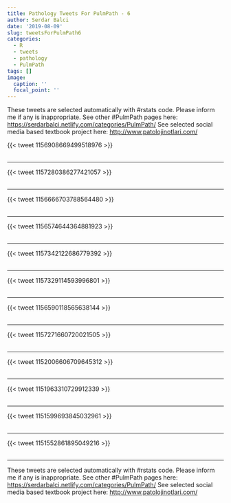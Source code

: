 ```yaml
---
title: Pathology Tweets For PulmPath - 6
author: Serdar Balci
date: '2019-08-09'
slug: tweetsForPulmPath6
categories:
  - R
  - tweets
  - pathology
  - PulmPath
tags: []
image:
  caption: ''
  focal_point: ''
---
```



These tweets are selected automatically with #rstats code. Please inform me if any is inappropriate.
See other #PulmPath pages here: https://serdarbalci.netlify.com/categories/PulmPath/ 
See selected social media based textbook project here: http://www.patolojinotlari.com/

{{< tweet 1156908669499518976 >}}
<br>
<br>
<hr>
{{< tweet 1157280386277421057 >}}
<br>
<br>
<hr>
{{< tweet 1156666703788564480 >}}
<br>
<br>
<hr>
{{< tweet 1156574644364881923 >}}
<br>
<br>
<hr>
{{< tweet 1157342122686779392 >}}
<br>
<br>
<hr>
{{< tweet 1157329114593996801 >}}
<br>
<br>
<hr>
{{< tweet 1156590118565638144 >}}
<br>
<br>
<hr>
{{< tweet 1157271660720021505 >}}
<br>
<br>
<hr>
{{< tweet 1152006606709645312 >}}
<br>
<br>
<hr>
{{< tweet 1151963310729912339 >}}
<br>
<br>
<hr>
{{< tweet 1151599693845032961 >}}
<br>
<br>
<hr>
{{< tweet 1151552861895049216 >}}
<br>
<br>
<hr>


These tweets are selected automatically with #rstats code. Please inform me if any is inappropriate.
See other #PulmPath pages here: https://serdarbalci.netlify.com/categories/PulmPath/ 
See selected social media based textbook project here: http://www.patolojinotlari.com/
